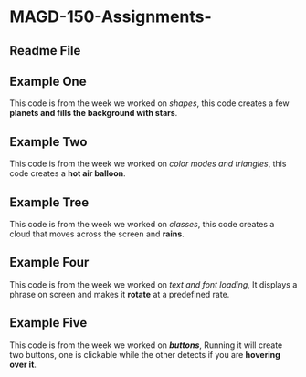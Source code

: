 # MAGD-150-Assignments-
## Readme File

## Example One
This code is from the week we worked on _shapes_,
this code creates a few **planets and fills the background with stars**.

## Example Two
This code is from the week we worked on _color modes and triangles_,
this code creates a **hot air balloon**.

## Example Tree
This code is from the week we worked on _classes_,
this code creates a cloud that moves across the screen and **rains**.

## Example Four
This code is from the week we worked on _text and font loading_,
It displays a phrase on screen and makes it **rotate** at a predefined rate.

## Example Five
This code is from the week we worked on **_buttons_**,
Running it will create two buttons, one is clickable while the other detects if you are **hovering over it**.
